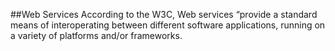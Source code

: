 ##Web Services
According to the W3C, Web services “provide a standard means of interoperating between different software applications, running on a variety of platforms and/or frameworks.
